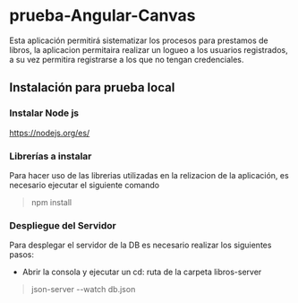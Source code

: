# prueba-Angular-Canvas

Esta aplicación permitirá sistematizar los procesos para prestamos de libros, la aplicacion permitaira realizar un logueo a los usuarios registrados, a su vez permitira registrarse a los que no tengan credenciales.

## Instalación para prueba local

### Instalar Node js
https://nodejs.org/es/

### Librerías a instalar
Para hacer uso de las librerias utilizadas en la relizacion de la aplicación, es necesario ejecutar el siguiente comando

> npm install

 ### Despliegue del Servidor
 Para desplegar el servidor de la DB es necesario realizar los siguientes pasos:
 
 - Abrir la consola y ejecutar un cd: ruta de la carpeta libros-server
 > json-server --watch db.json
